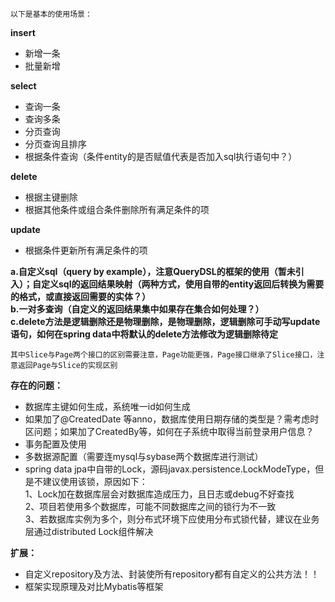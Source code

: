 `以下是基本的使用场景：`   

**insert**  
- 新增一条
- 批量新增

**select**
- 查询一条
- 查询多条
- 分页查询
- 分页查询且排序
- 根据条件查询（条件entity的是否赋值代表是否加入sql执行语句中？）

**delete**
- 根据主键删除
- 根据其他条件或组合条件删除所有满足条件的项

**update**
- 根据条件更新所有满足条件的项

**a.自定义sql（query by example），注意QueryDSL的框架的使用（暂未引入）；自定义sql的返回结果映射（两种方式，使用自带的entity返回后转换为需要的格式，或直接返回需要的实体？）**   
**b.一对多查询（自定义的返回结果集中如果存在集合如何处理？）**    
**c.delete方法是逻辑删除还是物理删除，是物理删除，逻辑删除可手动写update语句，如何在spring data中将默认的delete方法修改为逻辑删除待定**

``其中Slice与Page两个接口的区别需要注意，Page功能更强，Page接口继承了Slice接口，注意返回Page与Slice的实现区别``

**存在的问题：**
- 数据库主键如何生成，系统唯一id如何生成
- 如果加了@CreatedDate 等anno，数据库使用日期存储的类型是？需考虑时区问题；如果加了CreatedBy等，如何在子系统中取得当前登录用户信息？
- 事务配置及使用
- 多数据源配置（需要连mysql与sybase两个数据库进行测试）
- spring data jpa中自带的Lock，源码javax.persistence.LockModeType，但是不建议使用该锁，原因如下：  
1、Lock加在数据库层会对数据库造成压力，且日志或debug不好查找  
2、项目若使用多个数据库，可能不同数据库之间的锁行为不一致  
3、若数据库实例为多个，则分布式环境下应使用分布式锁代替，建议在业务层通过distributed Lock组件解决  


**扩展：**
- 自定义repository及方法、封装使所有repository都有自定义的公共方法！！
- 框架实现原理及对比Mybatis等框架